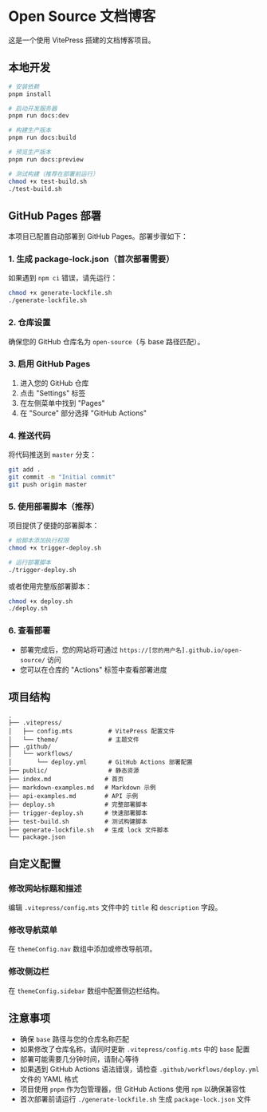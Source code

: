 # Open Source 文档博客

这是一个使用 VitePress 搭建的文档博客项目。

## 本地开发

```bash
# 安装依赖
pnpm install

# 启动开发服务器
pnpm run docs:dev

# 构建生产版本
pnpm run docs:build

# 预览生产版本
pnpm run docs:preview

# 测试构建（推荐在部署前运行）
chmod +x test-build.sh
./test-build.sh
```

## GitHub Pages 部署

本项目已配置自动部署到 GitHub Pages。部署步骤如下：

### 1. 生成 package-lock.json（首次部署需要）

如果遇到 `npm ci` 错误，请先运行：

```bash
chmod +x generate-lockfile.sh
./generate-lockfile.sh
```

### 2. 仓库设置

确保您的 GitHub 仓库名为 `open-source`（与 base 路径匹配）。

### 3. 启用 GitHub Pages

1. 进入您的 GitHub 仓库
2. 点击 "Settings" 标签
3. 在左侧菜单中找到 "Pages"
4. 在 "Source" 部分选择 "GitHub Actions"

### 4. 推送代码

将代码推送到 `master` 分支：

```bash
git add .
git commit -m "Initial commit"
git push origin master
```

### 5. 使用部署脚本（推荐）

项目提供了便捷的部署脚本：

```bash
# 给脚本添加执行权限
chmod +x trigger-deploy.sh

# 运行部署脚本
./trigger-deploy.sh
```

或者使用完整版部署脚本：

```bash
chmod +x deploy.sh
./deploy.sh
```

### 6. 查看部署

- 部署完成后，您的网站将可通过 `https://[您的用户名].github.io/open-source/` 访问
- 您可以在仓库的 "Actions" 标签中查看部署进度

## 项目结构

```
.
├── .vitepress/
│   ├── config.mts          # VitePress 配置文件
│   └── theme/              # 主题文件
├── .github/
│   └── workflows/
│       └── deploy.yml      # GitHub Actions 部署配置
├── public/                 # 静态资源
├── index.md               # 首页
├── markdown-examples.md   # Markdown 示例
├── api-examples.md        # API 示例
├── deploy.sh              # 完整部署脚本
├── trigger-deploy.sh      # 快速部署脚本
├── test-build.sh          # 测试构建脚本
├── generate-lockfile.sh   # 生成 lock 文件脚本
└── package.json
```

## 自定义配置

### 修改网站标题和描述

编辑 `.vitepress/config.mts` 文件中的 `title` 和 `description` 字段。

### 修改导航菜单

在 `themeConfig.nav` 数组中添加或修改导航项。

### 修改侧边栏

在 `themeConfig.sidebar` 数组中配置侧边栏结构。

## 注意事项

- 确保 `base` 路径与您的仓库名称匹配
- 如果修改了仓库名称，请同时更新 `.vitepress/config.mts` 中的 `base` 配置
- 部署可能需要几分钟时间，请耐心等待
- 如果遇到 GitHub Actions 语法错误，请检查 `.github/workflows/deploy.yml` 文件的 YAML 格式
- 项目使用 `pnpm` 作为包管理器，但 GitHub Actions 使用 `npm` 以确保兼容性
- 首次部署前请运行 `./generate-lockfile.sh` 生成 `package-lock.json` 文件 